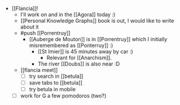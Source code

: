 - [[Flancia]]!
  - I'll work on and in the [[Agora]] today :)
  - [[Personal Knowledge Graphs]] book is out, I would like to write about it
  - #push [[Porrentruy]]
    - [[Auberge de Mouton]] is in [[Porrentruy]] which I initially misremembered as [[Ponterruy]] :)
      - [[St Imier]] is 45 minutes away by car :)
        - Relevant for [[Anarchism]].
      - The river [[Doubs]] is also near :D
  - [[flancia meet]]
    - [ ] try search in [[betula]]
    - [ ] save tabs to [[betula]]
    - [ ] try betula in mobile
  - [ ] work for G a few pomodoros (two?)

